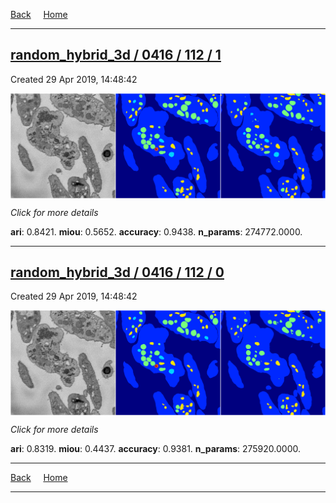 
[Back](..)&nbsp;&nbsp;&nbsp;&nbsp;&nbsp;[Home](https://leapmanlab.github.io/snapshots)

---

<div class="summary"><a href="1"><h2>random_hybrid_3d / 0416 / 112 / 1</h2></a><p>Created 29 Apr 2019, 14:48:42
</p><a href="1"><img src="1/media/summary.png" align="center"></a><p>
<i>Click for more details</i>
</p></div>

**ari**: 0.8421. **miou**: 0.5652. **accuracy**: 0.9438. **n_params**: 274772.0000. 

---

<div class="summary"><a href="0"><h2>random_hybrid_3d / 0416 / 112 / 0</h2></a><p>Created 29 Apr 2019, 14:48:42
</p><a href="0"><img src="0/media/summary.png" align="center"></a><p>
<i>Click for more details</i>
</p></div>

**ari**: 0.8319. **miou**: 0.4437. **accuracy**: 0.9381. **n_params**: 275920.0000. 

---

[Back](..)&nbsp;&nbsp;&nbsp;&nbsp;&nbsp;[Home](https://leapmanlab.github.io/snapshots)

---